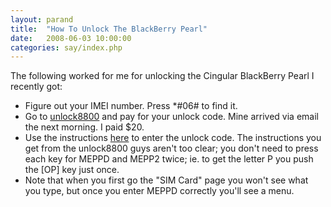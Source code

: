 ```yaml
---
layout: parand
title:  "How To Unlock The BlackBerry Pearl"
date:   2008-06-03 10:00:00
categories: say/index.php
---
```

The following worked for me for unlocking the Cingular BlackBerry Pearl I recently got:

  * Figure out your IMEI number. Press \*\#06\# to find it.
  * Go to [unlock8800](/web/20101222043153/http://www.unlock8800.com/) and pay for your unlock code. Mine arrived via email the next morning. I paid $20.
  * Use the instructions [here](http://www.askstudent.com/hacking/how-to-unlock-the-blackberry-pearl-and-enter-blackberry-unlock-codes/) to enter the unlock code. The instructions you get from the unlock8800 guys aren't too clear; you don't need to press each key for MEPPD and MEPP2 twice; ie. to get the letter P you push the \[OP\] key just once.
  * Note that when you first go the "SIM Card" page you won't see what you type, but once you enter MEPPD correctly you'll see a menu.

